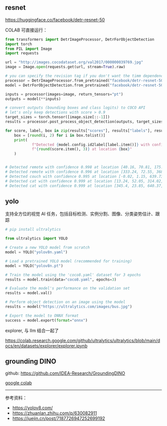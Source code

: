 



## resnet

https://huggingface.co/facebook/detr-resnet-50

COLAB 可直接运行：

```python
from transformers import DetrImageProcessor, DetrForObjectDetection
import torch
from PIL import Image
import requests

url = "http://images.cocodataset.org/val2017/000000039769.jpg"
image = Image.open(requests.get(url, stream=True).raw)

# you can specify the revision tag if you don't want the timm dependency
processor = DetrImageProcessor.from_pretrained("facebook/detr-resnet-50", revision="no_timm")
model = DetrForObjectDetection.from_pretrained("facebook/detr-resnet-50", revision="no_timm")

inputs = processor(images=image, return_tensors="pt")
outputs = model(**inputs)

# convert outputs (bounding boxes and class logits) to COCO API
# let's only keep detections with score > 0.9
target_sizes = torch.tensor([image.size[::-1]])
results = processor.post_process_object_detection(outputs, target_sizes=target_sizes, threshold=0.9)[0]

for score, label, box in zip(results["scores"], results["labels"], results["boxes"]):
    box = [round(i, 2) for i in box.tolist()]
    print(
            f"Detected {model.config.id2label[label.item()]} with confidence "
            f"{round(score.item(), 3)} at location {box}"
    )


# Detected remote with confidence 0.998 at location [40.16, 70.81, 175.55, 117.98]
# Detected remote with confidence 0.996 at location [333.24, 72.55, 368.33, 187.66]
# Detected couch with confidence 0.995 at location [-0.02, 1.15, 639.73, 473.76]
# Detected cat with confidence 0.999 at location [13.24, 52.05, 314.02, 470.93]
# Detected cat with confidence 0.999 at location [345.4, 23.85, 640.37, 368.72]
```





## yolo

支持全方位的视觉 AI 任务，包括目标检测、实例分割、图像、分类姿势估计、跟踪


```python
# pip install ultralytics

from ultralytics import YOLO

# Create a new YOLO model from scratch
model = YOLO("yolov8n.yaml")

# Load a pretrained YOLO model (recommended for training)
model = YOLO("yolov8n.pt")

# Train the model using the 'coco8.yaml' dataset for 3 epochs
results = model.train(data="coco8.yaml", epochs=3)

# Evaluate the model's performance on the validation set
results = model.val()

# Perform object detection on an image using the model
results = model("https://ultralytics.com/images/bus.jpg")

# Export the model to ONNX format
success = model.export(format="onnx")
```


explorer, 与 llm 结合一起了

https://colab.research.google.com/github/ultralytics/ultralytics/blob/main/docs/en/datasets/explorer/explorer.ipynb




## grounding DINO

github: https://github.com/IDEA-Research/GroundingDINO

[google colab](https://colab.research.google.com/github/roboflow-ai/notebooks/blob/main/notebooks/zero-shot-object-detection-with-grounding-dino.ipynb)






------------

参考资料：
- https://yolov8.com/
- https://zhuanlan.zhihu.com/p/630082911
- https://juejin.cn/post/7187726947252699192